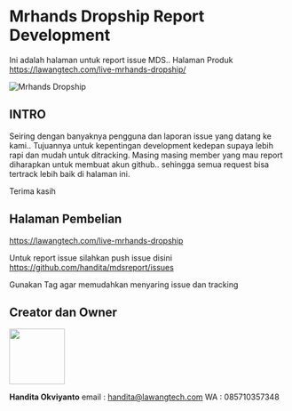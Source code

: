 # Mrhands Dropship Report Development
Ini adalah halaman untuk report issue MDS..
Halaman Produk
https://lawangtech.com/live-mrhands-dropship/

![Mrhands Dropship](https://lawangtech.com/wp-content/uploads/2018/07/logo.png)

## INTRO ##
Seiring dengan banyaknya pengguna dan laporan issue yang datang ke kami.. 
Tujuannya untuk kepentingan development kedepan supaya lebih rapi dan mudah untuk ditracking. Masing masing member yang mau report diharapkan untuk membuat akun github.. sehingga semua request bisa tertrack lebih baik di halaman ini.

Terima kasih

## Halaman Pembelian ##
https://lawangtech.com/live-mrhands-dropship

Untuk report issue silahkan push issue disini
https://github.com/handita/mdsreport/issues

Gunakan Tag agar memudahkan menyaring issue dan tracking

## Creator dan Owner ## 
<img src="https://lawangtech.com/wp-content/uploads/2018/07/avatar.jpg)" width="100" height="100"></img>

__Handita Okviyanto__
email : handita@lawangtech.com
WA : 085710357348
